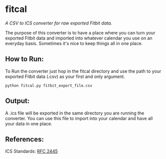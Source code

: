 # fitcal
_A CSV to ICS converter for raw exported Fitbit data._

The purpose of this converter is to have a place where you can turn your exported Fitbit data and imported into whatever calendar you use on an everyday basis. Sometimes it's nice to keep things all in one place. 

## How to Run: 
To Run the converter just hop in the fitcal directory and use the path to your exported Fitbit data (.csv) as your first and only argument. 

```
python fitcal.py fitbit_export_file.csv
```

## Output:
A .ics file will be exported in the same directory you are running the converter. You can use this file to import into your calendar and have all your data in one place.  

## References: 

ICS Standards: [RFC 2445](https://tools.ietf.org/html/rfc2445#section-4.6.3)